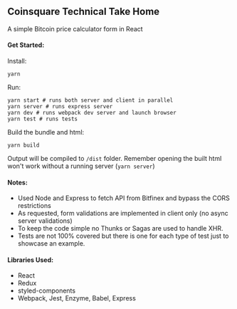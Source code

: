 ## Coinsquare Technical Take Home

A simple Bitcoin price calculator form in React

#### Get Started:

Install:

```
yarn
```

Run:

```
yarn start # runs both server and client in parallel
yarn server # runs express server
yarn dev # runs webpack dev server and launch browser
yarn test # runs tests
```

Build the bundle and html:

```
yarn build
```

Output will be compiled to `/dist` folder.
Remember opening the built html won't work without a running server (`yarn server`)

#### Notes:

- Used Node and Express to fetch API from Bitfinex and bypass the CORS
  restrictions
- As requested, form validations are implemented in client only (no async server
  validations)
- To keep the code simple no Thunks or Sagas are used to handle XHR.
- Tests are not 100% covered but there is one for each type of test just to
  showcase an example.

#### Libraries Used:

- React
- Redux
- styled-components
- Webpack, Jest, Enzyme, Babel, Express
